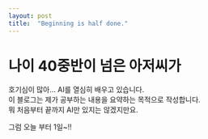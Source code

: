 ```yaml
---
layout: post
title:  "Beginning is half done."
---
```

# 나이 40중반이 넘은 아저씨가 
호기심이 많아... AI를 열심히 배우고 있습니다.  
이 블로그는 제가 공부하는 내용을 요약하는 목적으로 작성합니다.  
뭐 처음부터 끝까지 AI만 있지는 않겠지만요.  
  
그럼 오늘 부터 1일~!!  

